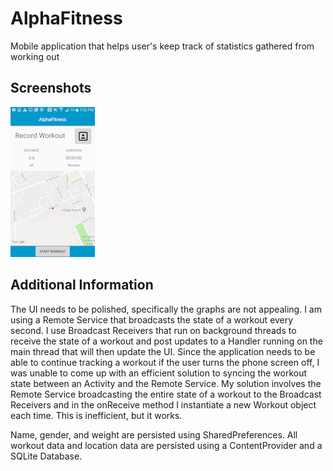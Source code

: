 # AlphaFitness

 Mobile application that helps user's keep track of statistics gathered from working out

## Screenshots
 
 ![Record Screen](images/RecordActivity.png)

## Additional Information
 
 The UI needs to be polished, specifically the graphs are not appealing.
 I am using a Remote Service that broadcasts the state of a workout every second. 
 I use Broadcast Receivers that run on background threads to receive the state of a 
 workout and post updates to a Handler running on the main thread that will then 
 update the UI. Since the application needs to be able to continue tracking a workout if the user 
 turns the phone screen off, I was unable to come up with an efficient solution
 to syncing the workout state between an Activity and the Remote Service. My
 solution involves the Remote Service broadcasting the entire state of a workout
 to the Broadcast Receivers and in the onReceive method I instantiate a new Workout
 object each time. This is inefficient, but it works. 
 
 Name, gender, and weight are persisted using SharedPreferences. All workout data and 
 location data are persisted using a ContentProvider and a SQLite Database.



